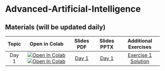 # Advanced-Artificial-Intelligence

## Materials (will be updated daily)

|          Topic           |                                                                                                                                                              Open in Colab                                                                                                                                                               |          Slides PDF           |          Slides PPTX           |                                                    Additional Exercises                                                     
|:------------------------:|:----------------------------------------------------------------------------------------------------------------------------------------------------------------------------------------------------------------------------------------------------------------------------------------------------------------------------------------:|:-----------------------------:|:------------------------------:|:---------------------------------------------------------------------------------------------------------------------------:
| Day 1 |                                                                                   [![Open In Colab](https://colab.research.google.com/assets/colab-badge.svg)](https://colab.research.google.com/drive/1ZVcPLTEnVLh4emltf31j0oefwB0Y0lgy?usp=sharing)  [![Open In Colab](https://colab.research.google.com/assets/colab-badge.svg)](https://colab.research.google.com/drive/1ZVcPLTEnVLh4emltf31j0oefwB0Y0lgy?usp=sharing)                                                                                                                  | [Day 1]() | [Day 1]() |  [Exercise 1]() [Solution]() 

